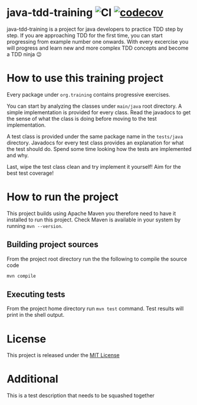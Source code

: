 # java-tdd-training ![CI](https://github.com/mcastellin/java-tdd-training/workflows/CI/badge.svg) [![codecov](https://codecov.io/gh/mcastellin/java-tdd-training/branch/master/graph/badge.svg)](https://codecov.io/gh/mcastellin/java-tdd-training)
java-tdd-training is a project for java developers to practice TDD step by step.
If you are approaching TDD for the first time, you can start progressing from example 
number one onwards. 
With every excercise you will progress and learn new and more complex TDD concepts
and become a TDD ninja :wink:

# How to use this training project
Every package under `org.training` contains progressive exercises. 

You can start by 
analyzing the classes under `main/java` root directory. A simple implementation is provided
for every class. Read the javadocs to get the sense of what the class is doing before moving 
to the test implementation.

A test class is provided under the same package name in the `tests/java` directory. 
Javadocs for every test class provides an explanation for what the test should do. 
Spend some time looking how the tests are implemented and why.

Last, wipe the test class clean and try implement it yourself! Aim for the best test
coverage!

# How to run the project
This project builds using Apache Maven you therefore need to have it installed to run this project.
Check Maven is available in your system by running `mvn --version`.

## Building project sources
From the project root directory run the the following to compile the source code
```bash
mvn compile
```

## Executing tests
From the project home directory run `mvn test` command. Test results will print in the shell output.

# License
This project is released under the [MIT License](LICENSE.md)

# Additional

This is a test description that needs to be squashed together
